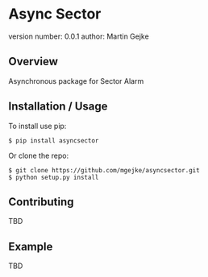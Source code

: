 Async Sector
===============================

version number: 0.0.1
author: Martin Gejke

Overview
--------

Asynchronous package for Sector Alarm

Installation / Usage
--------------------

To install use pip:

    $ pip install asyncsector


Or clone the repo:

    $ git clone https://github.com/mgejke/asyncsector.git
    $ python setup.py install
    
Contributing
------------

TBD

Example
-------

TBD